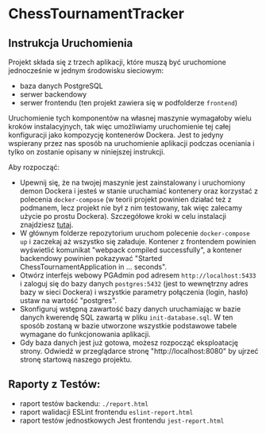 # ChessTournamentTracker

## Instrukcja Uruchomienia

Projekt składa się z trzech aplikacji, które muszą być uruchomione jednocześnie w jednym środowisku sieciowym:
  - baza danych PostgreSQL
  - serwer backendowy
  - serwer frontendu (ten projekt zawiera się w podfolderze `frontend`)

Uruchomienie tych komponentów na własnej maszynie wymagałoby wielu kroków instalacyjnych, tak więc umożliwiamy uruchomienie tej całej konfiguracji jako kompozycję kontenerów Dockera. Jest to jedyny wspierany przez nas sposób na uruchomienie aplikacji podczas oceniania i tylko on zostanie opisany w niniejszej instrukcji.

Aby rozpocząć:

- Upewnij się, że na twojej maszynie jest zainstalowany i uruchomiony demon Dockera i jesteś w stanie uruchamiać kontenery oraz korzystać z polecenia `docker-compose` (w teorii projekt powinien działać też z podmanem, lecz projekt nie był z nim testowany, tak więc zalecamy użycie po prostu Dockera). Szczegółowe kroki w celu instalacji znajdziesz [tutaj](https://docs.docker.com/engine/install/).
- W głównym folderze repozytorium uruchom polecenie `docker-compose up` i zaczekaj aż wszystko się załaduje. Kontener z frontendem powinien wyświetlić komunikat "webpack compiled successfully", a kontener backendowy powinien pokazywać "Started ChessTournamentApplication in ... seconds".
- Otwórz interfejs webowy PGAdmin pod adresem `http://localhost:5433` i zaloguj się do bazy danych `postgres:5432` (jest to wewnętrzny adres bazy w sieci Dockera) i wszystkie parametry połączenia (login, hasło) ustaw na wartość "postgres".
- Skonfiguruj wstępną zawartość bazy danych uruchamiając w bazie danych kwerendę SQL zawartą w pliku `init-database.sql`. W ten sposób zostaną w bazie utworzone wszystkie podstawowe tabele wymagane do funkcjonowania aplikacji.
- Gdy baza danych jest już gotowa, możesz rozpocząć eksploatację strony. Odwiedź w przeglądarce stronę "http://localhost:8080" by ujrzeć stronę startową naszego projektu.


## Raporty z Testów:

- raport testów backendu: `./report.html`
- raport walidacji ESLint frontendu `eslint-report.html`
- raport testów jednostkowych Jest frontendu `jest-report.html`
